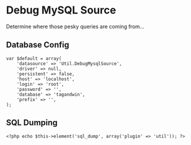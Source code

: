 Debug MySQL Source
==================

Determine where those pesky queries are coming from...

Database Config
---------------

	var $default = array(
		'datasource' => 'Util.DebugMysqlSource',
		'driver' => null,
		'persistent' => false,
		'host' => 'localhost',
		'login' => 'root',
		'password' => '',
		'database' => 'tagandwin',
		'prefix' => '',
	);
	
SQL Dumping
-----------

	<?php echo $this->element('sql_dump', array('plugin' => 'util')); ?>